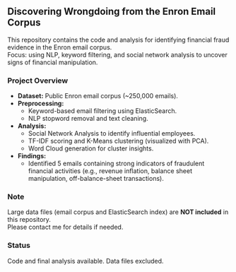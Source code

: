 ## Discovering Wrongdoing from the Enron Email Corpus

This repository contains the code and analysis for identifying financial fraud evidence in the Enron email corpus.  
Focus: using NLP, keyword filtering, and social network analysis to uncover signs of financial manipulation.

### Project Overview

- **Dataset:** Public Enron email corpus (~250,000 emails).
- **Preprocessing:**  
  - Keyword-based email filtering using ElasticSearch.  
  - NLP stopword removal and text cleaning.
- **Analysis:**  
  - Social Network Analysis to identify influential employees.  
  - TF-IDF scoring and K-Means clustering (visualized with PCA).  
  - Word Cloud generation for cluster insights.
- **Findings:**  
  - Identified 5 emails containing strong indicators of fraudulent financial activities (e.g., revenue inflation, balance sheet manipulation, off-balance-sheet transactions).

### Note

Large data files (email corpus and ElasticSearch index) are **NOT included** in this repository.  
Please contact me for details if needed.

### Status

Code and final analysis available. Data files excluded.

